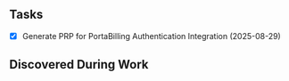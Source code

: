 ## Tasks

- [x] Generate PRP for PortaBilling Authentication Integration (2025-08-29)

## Discovered During Work
